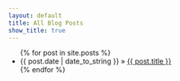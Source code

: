 ```yaml
---
layout: default
title: All Blog Posts
show_title: true
---
```



<nav>
	<ul>
	{% for post in site.posts %}
	  <li><time datetime="{{ post.date }}">{{ post.date | date_to_string }}</time> &raquo; <a href="{{ post.url }}">{{ post.title }}</a></li>
	{% endfor %}
	</ul>
</nav>

